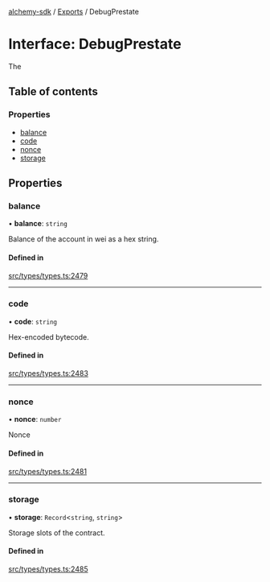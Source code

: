 [alchemy-sdk](../README.md) / [Exports](../modules.md) / DebugPrestate

# Interface: DebugPrestate

The

## Table of contents

### Properties

- [balance](DebugPrestate.md#balance)
- [code](DebugPrestate.md#code)
- [nonce](DebugPrestate.md#nonce)
- [storage](DebugPrestate.md#storage)

## Properties

### balance

• **balance**: `string`

Balance of the account in wei as a hex string.

#### Defined in

[src/types/types.ts:2479](https://github.com/alchemyplatform/alchemy-sdk-js/blob/340ad5a/src/types/types.ts#L2479)

___

### code

• **code**: `string`

Hex-encoded bytecode.

#### Defined in

[src/types/types.ts:2483](https://github.com/alchemyplatform/alchemy-sdk-js/blob/340ad5a/src/types/types.ts#L2483)

___

### nonce

• **nonce**: `number`

Nonce

#### Defined in

[src/types/types.ts:2481](https://github.com/alchemyplatform/alchemy-sdk-js/blob/340ad5a/src/types/types.ts#L2481)

___

### storage

• **storage**: `Record`<`string`, `string`\>

Storage slots of the contract.

#### Defined in

[src/types/types.ts:2485](https://github.com/alchemyplatform/alchemy-sdk-js/blob/340ad5a/src/types/types.ts#L2485)
